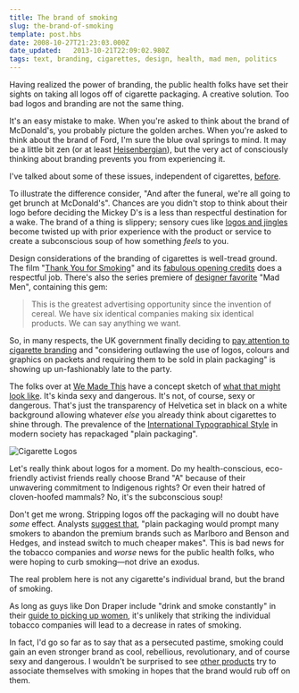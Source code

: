 ```yaml
---
title: The brand of smoking
slug: the-brand-of-smoking
template: post.hbs
date: 2008-10-27T21:23:03.000Z
date_updated:   2013-10-21T22:09:02.980Z
tags: text, branding, cigarettes, design, health, mad men, politics
---
```


Having realized the power of branding, the public health folks have set their sights on taking all logos off of cigarette packaging. A creative solution. Too bad logos and branding are not the same thing.<!--more-->

It's an easy mistake to make. When you're asked to think about the brand of McDonald's, you probably picture the golden arches. When you're asked to think about the brand of Ford, I'm sure the blue oval springs to mind. It may be a little bit zen (or at least <a href="http://en.wikipedia.org/wiki/Uncertainty_principle" title="Uncertainty Principle on Wikipedia">Heisenbergian</a>), but the very act of consciously thinking about branding prevents you from experiencing it.

<p class="aside">I've talked about some of these issues, independent of cigarettes, <a href="http://www.sunshocked.com/stanifesto/archives/branding-and-scarcity/" title="'Branding and scarcity' on Stanifesto">before</a>.</p>

To illustrate the difference consider, "And after the funeral, we're all going to get brunch at McDonald's". Chances are you didn't stop to think about their logo before deciding the Mickey D's is a less than respectful destination for a wake. The brand of a thing is slippery; sensory cues like <a href="http://www.tvparty.com/comjing.html" title="Classic TV jingles from TVParty.com">logos and jingles</a> become twisted up with prior experience with the product or service to create a subconscious soup of how something <em>feels</em> to you.

Design considerations of the branding of cigarettes is well-tread ground. The film "<a href="http://www.imdb.com/title/tt0427944/" title="'Thank You for Smoking' on IMDB">Thank You for Smoking</a>" and its <a href="http://www.shadowplaystudio.com/smoking.html" title="ShadowPlayStudio">fabulous opening credits</a> does a respectful job. There's also the series premiere of <a href="http://designobserver.com/archives/entry.html?id=30467" title="'Pitch Perfect' on DesignObserver">designer favorite</a> "Mad Men", containing this gem:

<blockquote>This is the greatest advertising opportunity since the invention of cereal. We have six identical companies making six identical products. We can say anything we want.</blockquote>

So, in many respects, the UK government finally deciding to <a href="http://www.guardian.co.uk/uk/2008/sep/21/smoking.health" title="'Plain packets' from The Guardian">pay attention to cigarette branding</a> and "considering outlawing the use of logos, colours and graphics on packets and requiring them to be sold in plain packaging" is showing up un-fashionably late to the party.

The folks over at <a href="http://www.we-made-this.com/">We Made This</a> have a concept sketch of <a href="http://wemadethis.typepad.com/we_made_this/2008/09/de-branding-cigarettes.html" title="'De-branding cigarettes' at WeMadeThis">what that might look like</a>. It's kinda sexy and dangerous. It's not, of course, sexy or dangerous. That's just the transparency of Helvetica set in black on a white background allowing whatever <em>else</em> you already think about cigarettes to shine through. The prevalence of the <a href="http://www.internationalposter.com/style_primer/international-typographic.aspx" title="Any better galleries out there?">International Typographical Style</a> in modern society has repackaged "plain packaging".

<img class="right" src="http://www.sunshocked.com/wp-content/uploads/2008/10/cigarettelogos.jpg" alt="Cigarette Logos" />

Let's really think about logos for a moment. Do my health-conscious, eco-friendly activist friends really choose Brand "A" because of their unwavering commitment to Indigenous rights? Or even their hatred of cloven-hoofed mammals? No, it's the subconscious soup!

Don't get me wrong. Stripping logos off the packaging will no doubt have <em>some</em> effect. Analysts <a href="http://www.guardian.co.uk/uk/2008/sep/21/smoking.health">suggest that</a>, "plain packaging would prompt many smokers to abandon the premium brands such as Marlboro and Benson and Hedges, and instead switch to much cheaper makes". This is bad news for the tobacco companies and <em>worse</em> news for the public health folks, who were hoping to curb smoking&mdash;not drive an exodus.

The real problem here is not any cigarette's individual brand, but the brand of smoking.

As long as guys like Don Draper include "drink and smoke constantly" in their <a href="http://www.youtube.com/watch?v=PMmOw31oiI4" title="Don Draper's Guide to Picking Up Women on YouTube">guide to picking up women</a>, it's unlikely that striking the individual tobacco companies will lead to a decrease in rates of smoking.

In fact, I'd go so far as to say that as a persecuted pastime, smoking could gain an even stronger brand as cool, rebellious, revolutionary, and of course sexy and dangerous. I wouldn't be surprised to see <a href="http://www.dailymail.co.uk/health/article-1080594/Pour-cigarette-The-new-Liquid-Smoking-drink-promises-instant-high-smokers-trying-beat-ban.html" title="What is this? Like an energy drink?">other products</a> try to associate themselves with smoking in hopes that the brand would rub off on them.

